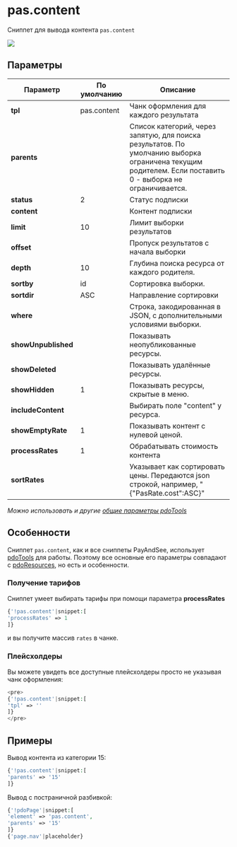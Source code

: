 # pas.content

Сниппет для вывода контента `pas.content`

[![](https://file.modx.pro/files/a/8/c/a8cc2deec25e633e863ed7794541efbbs.jpg)](https://file.modx.pro/files/a/8/c/a8cc2deec25e633e863ed7794541efbb.png)

## Параметры

| Параметр            | По умолчанию | Описание                                                                                                                                                  |
| ------------------- | ------------ | --------------------------------------------------------------------------------------------------------------------------------------------------------- |
| **tpl**             | pas.content  | Чанк оформления для каждого результата                                                                                                                    |
| **parents**         |              | Список категорий, через запятую, для поиска результатов. По умолчанию выборка ограничена текущим родителем. Если поставить 0 - выборка не ограничивается. |
| **status**          | 2            | Статус подписки                                                                                                                                           |
| **content**         |              | Контент подписки                                                                                                                                          |
| **limit**           | 10           | Лимит выборки результатов                                                                                                                                 |
| **offset**          |              | Пропуск результатов с начала выборки                                                                                                                      |
| **depth**           | 10           | Глубина поиска ресурса от каждого родителя.                                                                                                               |
| **sortby**          | id           | Сортировка выборки.                                                                                                                                       |
| **sortdir**         | ASC          | Направление сортировки                                                                                                                                    |
| **where**           |              | Строка, закодированная в JSON, с дополнительными условиями выборки.                                                                                       |
| **showUnpublished** |              | Показывать неопубликованные ресурсы.                                                                                                                      |
| **showDeleted**     |              | Показывать удалённые ресурсы.                                                                                                                             |
| **showHidden**      | 1            | Показывать ресурсы, скрытые в меню.                                                                                                                       |
| **includeContent**  |              | Выбирать поле "content" у ресурса.                                                                                                                        |
| **showEmptyRate**   | 1            | Показывать контент с нулевой ценой.                                                                                                                       |
| **processRates**    | 1            | Обрабатывать стоимость контента                                                                                                                           |
| **sortRates**       |              | Указывает как сортировать цены. Передаются json строкой, например, "{"PasRate.cost":ASC}"                                                                 |

*Можно использовать и другие [общие параметры pdoTools][0104]*

## Особенности

Сниппет `pas.content`, как и все сниппеты PayAndSee, использует [pdoTools][0101] для работы.
Поэтому все основные его параметры совпадают с [pdoResources][010101], но есть и особенности.

### Получение тарифов

Сниппет умеет выбирать тарифы при помощи параметра **processRates**

```php
{'!pas.content'|snippet:[
'processRates' => 1
]}
```

и вы получите массив `rates` в чанке.

### Плейсхолдеры

Вы можете увидеть все доступные плейсхолдеры просто не указывая чанк оформления:

```php
<pre>
{'!pas.content'|snippet:[
'tpl' => ''
]}
</pre>
```

## Примеры

Вывод контента из категории 15:

```php
{'!pas.content'|snippet:[
'parents' => '15'
]}
```

Вывод с постраничной разбивкой:

```php
{'!pdoPage'|snippet:[
'element' => 'pas.content',
'parents' => '15'
]}
{'page.nav'|placeholder}
```

[0104]: /components/01_pdoTools/04_Общие_параметры.md
[0101]: /components/01_pdoTools/
[010101]: /components/01_pdoTools/01_Сниппеты/01_pdoResources.md

